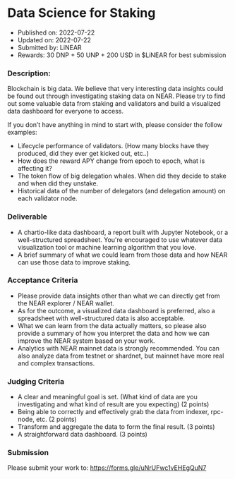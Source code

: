 # Data Science for Staking

* Published on: 2022-07-22
* Updated on: 2022-07-22
* Submitted by: LiNEAR
* Rewards: 30 DNP + 50 UNP + 200 USD in $LiNEAR for best submission

### Description:

Blockchain is big data. We believe that very interesting data insights could be found out through investigating staking data on NEAR. Please try to find out some valuable data from staking and validators and build a visualized data dashboard for everyone to access.

If you don’t have anything in mind to start with, please consider the follow examples:

- Lifecycle performance of validators. (How many blocks have they produced, did they ever get kicked out, etc..)
- How does the reward APY change from epoch to epoch, what is affecting it?
- The token flow of big delegation whales. When did they decide to stake and when did they unstake.
- Historical data of the number of delegators (and delegation amount) on each validator node.

### Deliverable

- A chartio-like data dashboard, a report built with Jupyter Notebook, or a well-structured spreadsheet. You're encouraged to use whatever data visualization tool or machine learning algorithm that you love. 
- A brief summary of what we could learn from those data and how NEAR can use those data to improve staking.

### Acceptance Criteria

- Please provide data insights other than what we can directly get from the NEAR explorer / NEAR wallet.
- As for the outcome, a visualized data dashboard is preferred, also a spreadsheet with well-structured data is also acceptable.
- What we can learn from the data actually matters, so please also provide a summary of how you interpret the data and how we can improve the NEAR system based on your work.
- Analytics with NEAR mainnet data is strongly recommended. You can also analyze data from testnet or shardnet, but mainnet have more real and complex transactions. 

### Judging Criteria

- A clear and meaningful goal is set. (What kind of data are you investigating and what kind of result are you expecting) (2 points)
- Being able to correctly and effectively grab the data from indexer, rpc-node, etc. (2 points)
- Transform and aggregate the data to form the final result. (3 points)
- A straightforward data dashboard. (3 points)



### Submission
Please submit your work to: https://forms.gle/uNrUFwc1vEHEgQuN7
